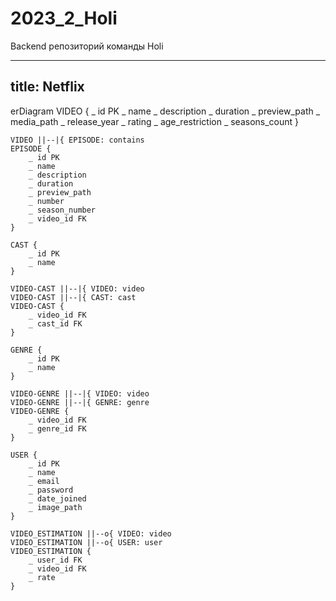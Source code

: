 # 2023_2_Holi
Backend репозиторий команды Holi

---
title: Netflix
---
erDiagram
    VIDEO {
        _ id PK
        _ name 
        _ description
        _ duration
        _ preview_path
        _ media_path
        _ release_year
        _ rating
        _ age_restriction
        _ seasons_count
    }
    
    VIDEO ||--|{ EPISODE: contains
    EPISODE {
        _ id PK
        _ name 
        _ description
        _ duration
        _ preview_path
        _ number
        _ season_number
        _ video_id FK
    }

    CAST {
        _ id PK
        _ name
    }

    VIDEO-CAST ||--|{ VIDEO: video
    VIDEO-CAST ||--|{ CAST: cast
    VIDEO-CAST {
        _ video_id FK
        _ cast_id FK
    }
    
    GENRE {
        _ id PK
        _ name
    }

    VIDEO-GENRE ||--|{ VIDEO: video 
    VIDEO-GENRE ||--|{ GENRE: genre
    VIDEO-GENRE {
        _ video_id FK
        _ genre_id FK
    }

    USER {
        _ id PK
        _ name 
        _ email
        _ password
        _ date_joined
        _ image_path
    }
    
    VIDEO_ESTIMATION ||--o{ VIDEO: video 
    VIDEO_ESTIMATION ||--o{ USER: user
    VIDEO_ESTIMATION {
        _ user_id FK
        _ video_id FK
        _ rate
    }

